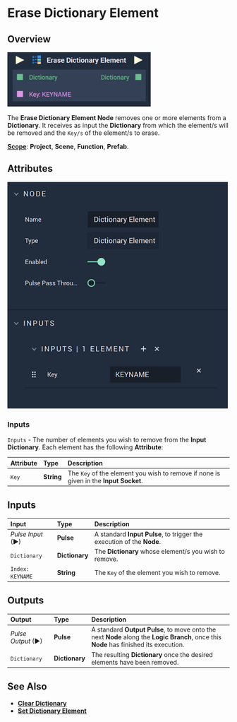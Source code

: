 # Erase Dictionary Element

## Overview

![The Erase Dictionary Element Node.](../../.gitbook/assets/erasedictionaryelementnodeupdate2.png)

The **Erase Dictionary Element Node** removes one or more elements from a **Dictionary**. It receives as input the **Dictionary** from which the element/s will be removed and the `Key/s` of the element/s to erase.

[**Scope**](../overview.md#scopes): **Project**, **Scene**, **Function**, **Prefab**.

## Attributes

![The Erase Dictionary Element Node Attributes.](../../.gitbook/assets/dictionaryelementeraseattributesupdate.png)

### Inputs

`Inputs` - The number of elements you wish to remove from the **Input** **Dictionary**. Each element has the following **Attribute**:

| Attribute | Type | Description |
| :--- | :--- | :--- |
| `Key` | **String** | The `Key` of the element you wish to remove if none is given in the **Input** **Socket**. |

## Inputs

| Input | Type | Description |
| :--- | :--- | :--- |
| _Pulse Input_ \(►\) | **Pulse** | A standard **Input Pulse**, to trigger the execution of the **Node**. |
| `Dictionary` | **Dictionary** | The **Dictionary** whose element/s you wish to remove. |
| `Index: KEYNAME` | **String** | The `Key` of the element you wish to remove. |

## Outputs

| Output | Type | Description |
| :--- | :--- | :--- |
| _Pulse Output_ \(►\) | **Pulse** | A standard **Output Pulse**, to move onto the next **Node** along the **Logic Branch**, once this **Node** has finished its execution. |
| `Dictionary` | **Dictionary** | The resulting **Dictionary** once the desired elements have been removed. |

## See Also

* [**Clear Dictionary**](clear-dictionary.md)
* [**Set Dictionary Element**](set-dictionary-element.md) 

